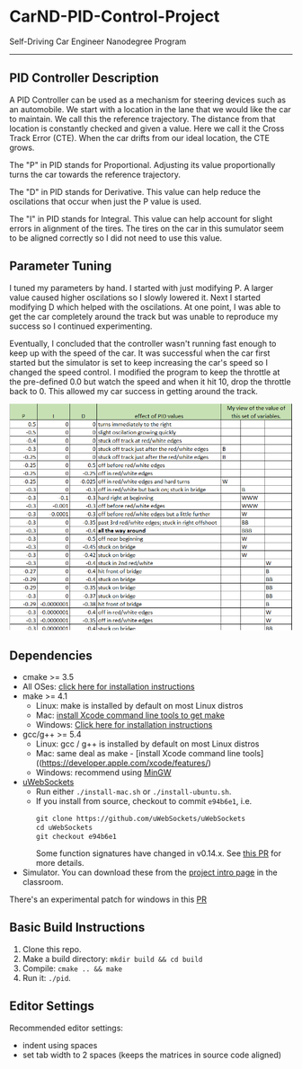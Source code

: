 [//]:  # (Image Reference)
[image1]: ./PID-Tuning.png "PID Tuning Parameters"

# CarND-PID-Control-Project
Self-Driving Car Engineer Nanodegree Program

---
## PID Controller Description

A PID Controller can be used as a mechanism for steering devices such as an automobile.  We start with a location in the lane that we would like the car to maintain.  We call this the reference trajectory.  The distance from that location is constantly checked and given a value.  Here we call it the Cross Track Error (CTE).  When the car drifts from our ideal location, the CTE grows.

The "P" in PID stands for Proportional.  Adjusting its value proportionally turns the car towards the reference trajectory.

The "D" in PID stands for Derivative.  This value can help reduce the oscilations that occur when just the P value is used.

The "I" in PID stands for Integral.  This value can help account for slight errors in alignment of the tires.  The tires on the car in this sumulator seem to be aligned correctly so I did not need to use this value.

## Parameter Tuning

I tuned my parameters by hand.  I started with just modifying P.  A larger value caused higher oscilations so I slowly lowered it.  Next I started modifying D which helped with the oscilations.  At one point, I was able to get the car completely around the track but was unable to reproduce my success so I continued experimenting.

Eventually, I concluded that the controller wasn't running fast enough to keep up with the speed of the car.  It was successful when the car first started but the simulator is set to keep increasing the car's speed so I changed the speed control.  I modified the program to keep the throttle at the pre-defined 0.0 but watch the speed and when it hit 10, drop the throttle back to 0.  This allowed my car success in getting around the track.

![alt text][image1]

## Dependencies

* cmake >= 3.5
 * All OSes: [click here for installation instructions](https://cmake.org/install/)
* make >= 4.1
  * Linux: make is installed by default on most Linux distros
  * Mac: [install Xcode command line tools to get make](https://developer.apple.com/xcode/features/)
  * Windows: [Click here for installation instructions](http://gnuwin32.sourceforge.net/packages/make.htm)
* gcc/g++ >= 5.4
  * Linux: gcc / g++ is installed by default on most Linux distros
  * Mac: same deal as make - [install Xcode command line tools]((https://developer.apple.com/xcode/features/)
  * Windows: recommend using [MinGW](http://www.mingw.org/)
* [uWebSockets](https://github.com/uWebSockets/uWebSockets)
  * Run either `./install-mac.sh` or `./install-ubuntu.sh`.
  * If you install from source, checkout to commit `e94b6e1`, i.e.
    ```
    git clone https://github.com/uWebSockets/uWebSockets 
    cd uWebSockets
    git checkout e94b6e1
    ```
    Some function signatures have changed in v0.14.x. See [this PR](https://github.com/udacity/CarND-MPC-Project/pull/3) for more details.
* Simulator. You can download these from the [project intro page](https://github.com/udacity/self-driving-car-sim/releases) in the classroom.

There's an experimental patch for windows in this [PR](https://github.com/udacity/CarND-PID-Control-Project/pull/3)

## Basic Build Instructions

1. Clone this repo.
2. Make a build directory: `mkdir build && cd build`
3. Compile: `cmake .. && make`
4. Run it: `./pid`. 

## Editor Settings

Recommended editor settings:

* indent using spaces
* set tab width to 2 spaces (keeps the matrices in source code aligned)
